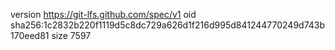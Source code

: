 version https://git-lfs.github.com/spec/v1
oid sha256:1c2832b220f1119d5c8dc729a626d1f216d995d841244770249d743b170eed81
size 7597
